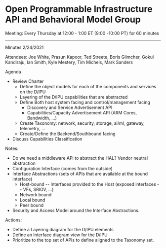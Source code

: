 # Open Programmable Infrastructure API and Behavioral Model Group

Meeting: Every Thursday at 12:00 - 1:00 ET (9:00 -10:00 PT) for 60
minutes

---
Minutes 2/24/2021

Attendees: Joe White, Prasun Kapoor, Ted Streete, Boris Glimcher, Gokul
Kandiraju, Ian Smith, Kyle Mestery, Tim Michels, Mark Sanders

Agenda

- Review Charter
  - Define the object models for each of the components and services on the D/IPU
  - Layering of the D/IPU capabilities that are abstracted
  - Define Both host system facing and control/management facing
    - Discovery and Service Advertisement API
    - Capabilities/Capacity Advertisement API (ARM Cores, Bandwidth, ...)
  - Create Taxonomy: network, security, storage, ai/ml, gateway, telemetry, ...
  - Create/Define the Backend/Southbound facing
- Discuss Capabilities Classification

Notes:

- Do we need a middleware API to abstract the HAL? Vendor neutral abstraction
- Configuration Interface (comes from the outside)
- Interface Abstractions (sets of APIs that are available at the bound
    interface)
  - Host-bound -- Interfaces provided to the Host (exposed interfaces -- VFs, SRIOV, ...)
  - Network bound
  - Local bound
  - Peer bound
- Security and Access Model around the Interface Abstractions.

Actions:

- Define a Layering diagram for the D/IPU elements
- Define an Interface diagram view for the D/IPU
- Prioritize to the top set of APIs to define aligned to the Taxonomy set.
